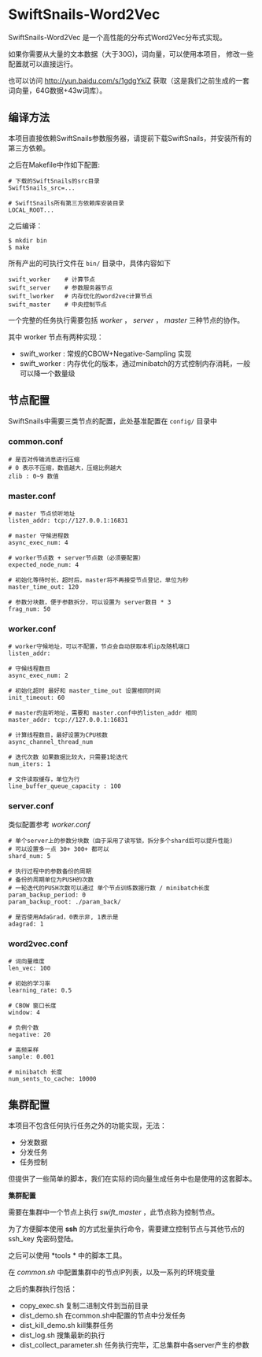 # SwiftSnails-Word2Vec
SwiftSnails-Word2Vec 是一个高性能的分布式Word2Vec分布式实现。

如果你需要从大量的文本数据（大于30G)，词向量，可以使用本项目， 修改一些配置就可以直接运行。

也可以访问 http://yun.baidu.com/s/1gdgYkiZ 获取（这是我们之前生成的一套词向量，64G数据+43w词库）。

## 编译方法
本项目直接依赖SwiftSnails参数服务器，请提前下载SwiftSnails，并安装所有的第三方依赖。

之后在Makefile中作如下配置:

```
# 下载的SwiftSnails的src目录
SwiftSnails_src=...

# SwiftSnails所有第三方依赖库安装目录
LOCAL_ROOT...
```

之后编译：
```
$ mkdir bin
$ make
```

所有产出的可执行文件在 `bin/` 目录中，具体内容如下

```
swift_worker    # 计算节点
swift_server    # 参数服务器节点
swift_lworker   # 内存优化的word2vec计算节点
swift_master    # 中央控制节点
```

一个完整的任务执行需要包括 *worker* ， *server* ， *master* 三种节点的协作。

其中 worker 节点有两种实现： 

* swift_worker : 常规的CBOW+Negative-Sampling 实现
* swift_worker : 内存优化的版本，通过minibatch的方式控制内存消耗，一般可以降一个数量级

## 节点配置
SwiftSnails中需要三类节点的配置，此处基准配置在 `config/` 目录中

### common.conf
```
# 是否对传输消息进行压缩
# 0 表示不压缩，数值越大，压缩比例越大
zlib : 0~9 数值
```

### master.conf
```
# master 节点侦听地址
listen_addr: tcp://127.0.0.1:16831

# master 守候进程数
async_exec_num: 4

# worker节点数 + server节点数（必须要配置）
expected_node_num: 4

# 初始化等待时长，超时后，master将不再接受节点登记，单位为秒
master_time_out: 120

# 参数分块数，便于参数拆分，可以设置为 server数目 * 3
frag_num: 50
```

### worker.conf
```
# worker守候地址，可以不配置，节点会自动获取本机ip及随机端口
listen_addr:

# 守候线程数目
async_exec_num: 2

# 初始化超时 最好和 master_time_out 设置相同时间
init_timeout: 60

# master的监听地址，需要和 master.conf中的listen_addr 相同
master_addr: tcp://127.0.0.1:16831

# 计算线程数目，最好设置为CPU核数
async_channel_thread_num

# 迭代次数 如果数据比较大，只需要1轮迭代
num_iters: 1

# 文件读取缓存，单位为行
line_buffer_queue_capacity : 100
```

### server.conf
类似配置参考 *worker.conf*
```
# 单个server上的参数分块数（由于采用了读写锁，拆分多个shard后可以提升性能)
# 可以设置多一点 30+ 300+ 都可以
shard_num: 5

# 执行过程中的参数备份的周期 
# 备份的周期单位为PUSH的次数
# 一轮迭代的PUSH次数可以通过 单个节点训练数据行数 / minibatch长度
param_backup_period: 0
param_backup_root: ./param_back/

# 是否使用AdaGrad，0表示非, 1表示是
adagrad: 1
```

### word2vec.conf
```
# 词向量维度
len_vec: 100

# 初始的学习率
learning_rate: 0.5

# CBOW 窗口长度
window: 4

# 负例个数
negative: 20

# 高频采样
sample: 0.001

# minibatch 长度
num_sents_to_cache: 10000
```


## 集群配置
本项目不包含任何执行任务之外的功能实现，无法：

* 分发数据
* 分发任务
* 任务控制

但提供了一些简单的脚本，我们在实际的词向量生成任务中也是使用的这套脚本。

**集群配置**

需要在集群中一个节点上执行 *swift_master* ，此节点称为控制节点。

为了方便脚本使用 **ssh** 的方式批量执行命令，需要建立控制节点与其他节点的ssh_key 免密码登陆。

之后可以使用 *tools * 中的脚本工具。

在 *common.sh* 中配置集群中的节点IP列表，以及一系列的环境变量

之后的集群执行包括：

* copy_exec.sh 复制二进制文件到当前目录
* dist_demo.sh 在common.sh中配置的节点中分发任务
* dist_kill_demo.sh kill集群任务
* dist_log.sh 搜集最新的执行
* dist_collect_parameter.sh 任务执行完毕，汇总集群中各server产生的参数
